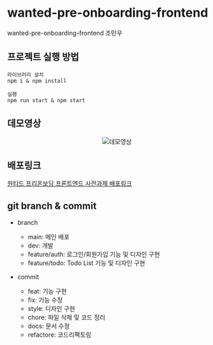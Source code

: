 # wanted-pre-onboarding-frontend

wanted-pre-onboarding-frontend 조민우

## 프로젝트 실행 방법

```
라이브러리 설치
npm i & npm install

실행
npm run start & npm start
```

## 데모영상

<p align=center>
  <img src="https://user-images.githubusercontent.com/56163157/206439828-5b0c4336-d3f2-4df2-be18-6dbf93766ee2.gif" alt="데모영상">
</p>

## 배포링크

[원티드 프리온보딩 프론트엔드 사전과제 배포링크](https://wanted-pre-onboarding-min.netlify.app/)

## git branch & commit

- branch

  - main: 메인 배포
  - dev: 개발
  - feature/auth: 로그인/회원가입 기능 및 디자인 구현
  - feature/todo: Todo List 기능 및 디자인 구현

- commit
  - feat: 기능 구현
  - fix: 기능 수정
  - style: 디자인 구현
  - chore: 파일 삭제 및 코드 정리
  - docs: 문서 수정
  - refactore: 코드리팩토링
